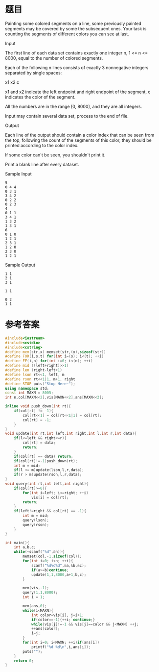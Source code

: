# 题目
Painting some colored segments on a line, some previously painted segments may be covered by some the subsequent ones.
Your task is counting the segments of different colors you can see at last.

Input

The first line of each data set contains exactly one integer n, 1 <= n <= 8000, equal to the number of colored segments.

Each of the following n lines consists of exactly 3 nonnegative integers separated by single spaces:

x1 x2 c

x1 and x2 indicate the left endpoint and right endpoint of the segment, c indicates the color of the segment.

All the numbers are in the range [0, 8000], and they are all integers.

Input may contain several data set, process to the end of file.


Output

Each line of the output should contain a color index that can be seen from the top, following the count of the segments of this color, they should be printed according to the color index.

If some color can't be seen, you shouldn't print it.

Print a blank line after every dataset.


Sample Input
```
5
0 4 4
0 3 1
3 4 2
0 2 2
0 2 3
4
0 1 1
3 4 1
1 3 2
1 3 1
6
0 1 0
1 2 1
2 3 1
1 2 0
2 3 0
1 2 1
```

Sample Output
```
1 1
2 1
3 1

1 1

0 2
1 1
```
# 参考答案
```c++
#include<iostream>
#include<cstdio>
#include<cstring>
#define mem(str,x) memset(str,(x),sizeof(str))
#define FOR(i,s,t) for(int i=(s); i<(t); ++i)
#define FF(i,n) for(int i=0; i<(n); ++i)
#define mid ((left+right)>>1)
#define len (right-left+1)
#define lson rt<<1, left, m
#define rson rt<<1|1, m+1, right
#define STOP puts("Stop Here~");
using namespace std;
const int MAXN = 8005;
int n,col[MAXN<<2],vis[MAXN<<2],ans[MAXN<<2];

inline void push_down(int rt){
    if(col[rt] != -1){
        col[rt<<1] = col[rt<<1|1] = col[rt];
        col[rt] = -1;
    }
}
void update(int rt,int left,int right,int l,int r,int data){
    if(l<=left && right<=r){
        col[rt] = data;
        return;
    }
    if(col[rt] == data) return;
    if(col[rt]!=-1)push_down(rt);
    int m = mid;
    if(l <= m)update(lson,l,r,data);
    if(r > m)update(rson,l,r,data);
}
void query(int rt,int left,int right){
    if(col[rt]>=0){
        for(int i=left; i<=right; ++i)
            vis[i] = col[rt];
        return;
    }
    if(left!=right && col[rt] == -1){
        int m = mid;
        query(lson);
        query(rson);
    }
}

int main(){
    int a,b,c;
    while(~scanf("%d",&n)){
        memset(col,-1,sizeof(col));
        for(int i=0; i<n; ++i){
            scanf("%d%d%d",&a,&b,&c);
            if(a>=b)continue;
            update(1,1,8000,a+1,b,c);
        }

        mem(vis,-1); 
        query(1,1,8000);
        int i = 1;

        mem(ans,0);
        while(i<MAXN){
            int color=vis[i], j=i+1;
            if(color==-1){++i; continue;}
            while(vis[j]!=-1 && vis[j]==color && j<MAXN) ++j;
            ++ans[color];
            i=j;
        }
        for(int i=0; i<MAXN; ++i)if(ans[i])
            printf("%d %d\n",i,ans[i]);
        puts(""); 
    }
    return 0;
}


